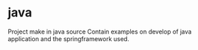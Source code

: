 # java
Project make in java source
Contain examples on develop of java application and the springframework used.
